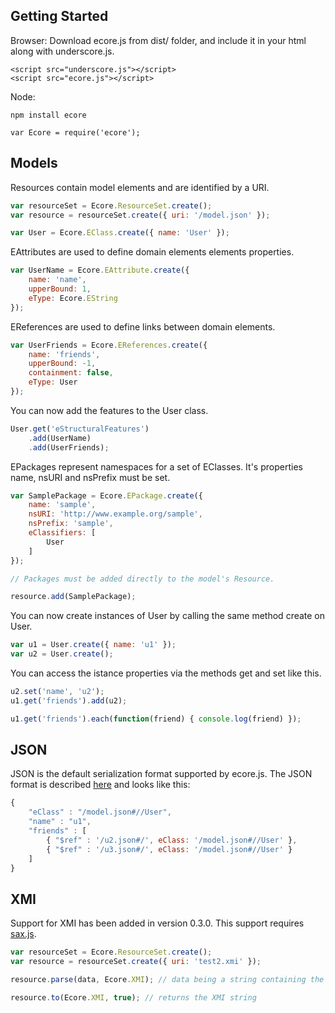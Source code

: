 <section>

# Getting Started

Browser: Download ecore.js from dist/ folder, and include it in your html along with underscore.js.

```
<script src="underscore.js"></script>
<script src="ecore.js"></script>
```

Node:

```
npm install ecore

var Ecore = require('ecore');
```

## Models

Resources contain model elements and are identified by a URI.

```javascript
var resourceSet = Ecore.ResourceSet.create();
var resource = resourceSet.create({ uri: '/model.json' });
```

```javascript
var User = Ecore.EClass.create({ name: 'User' });
```

EAttributes are used to define domain elements elements properties.

```javascript
var UserName = Ecore.EAttribute.create({
    name: 'name',
    upperBound: 1,
    eType: Ecore.EString
});
```

EReferences are used to define links between domain elements.

```javascript
var UserFriends = Ecore.EReferences.create({
    name: 'friends',
    upperBound: -1,
    containment: false,
    eType: User
});
```

You can now add the features to the User class.

```javascript
User.get('eStructuralFeatures')
    .add(UserName)
    .add(UserFriends);
```

EPackages represent namespaces for a set of EClasses.
It's properties name, nsURI and nsPrefix must be set.

```javascript
var SamplePackage = Ecore.EPackage.create({
    name: 'sample',
    nsURI: 'http://www.example.org/sample',
    nsPrefix: 'sample',
    eClassifiers: [
        User
    ]
});

// Packages must be added directly to the model's Resource.

resource.add(SamplePackage);
```

You can now create instances of User by calling the same method create on User.

```javascript
var u1 = User.create({ name: 'u1' });
var u2 = User.create();
```

You can access the istance properties via the methods get and set like this.

```javascript
u2.set('name', 'u2');
u1.get('friends').add(u2);
```

```javascript
u1.get('friends').each(function(friend) { console.log(friend) });
```

## JSON

JSON is the default serialization format supported by ecore.js. The JSON format is
described [here](https://github.com/ghillairet/emfjson) and looks like this:

```javascript
{
    "eClass" : "/model.json#//User",
    "name" : "u1",
    "friends" : [
        { "$ref" : '/u2.json#/', eClass: '/model.json#//User' },
        { "$ref" : '/u3.json#/', eClass: '/model.json#//User' }
    ]
}
```

## XMI

Support for XMI has been added in version 0.3.0. This support requires [sax.js](https://github.com/isaacs/sax-js).

```javascript
var resourceSet = Ecore.ResourceSet.create();
var resource = resourceSet.create({ uri: 'test2.xmi' });

resource.parse(data, Ecore.XMI); // data being a string containing the XMI.

resource.to(Ecore.XMI, true); // returns the XMI string

```

</section>
